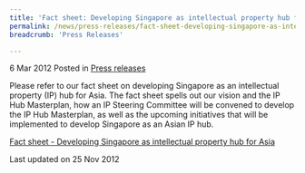 ```yaml
---
title: 'Fact sheet: Developing Singapore as intellectual property hub for Asia'
permalink: /news/press-releases/fact-sheet-developing-singapore-as-intellectual-property-hub-for-asia
breadcrumb: 'Press Releases'

---
```



6 Mar 2012 Posted in [Press releases](/news/press-releases)

Please refer to our fact sheet on developing Singapore as an intellectual property (IP) hub for Asia. The fact sheet spells out our vision and the IP Hub Masterplan, how an IP Steering Committee will be convened to develop the IP Hub Masterplan, as well as the upcoming initiatives that will be implemented to develop Singapore as an Asian IP hub.

[Fact sheet - Developing Singapore as intellectual property hub for Asia](/files/news/press-releases/2012/03/linkclickfe19.pdf)


<p class="right-side-updated">Last updated on 25 Nov 2012</p>

